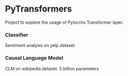 # PyTransformers
Project to explore the usage of Pytorchs Transformer layer.    

### Classifier
Sentiment analysis on yelp dataset.


### Causal Language Model
CLM on wikipedia dataset.
5 billion parameters
